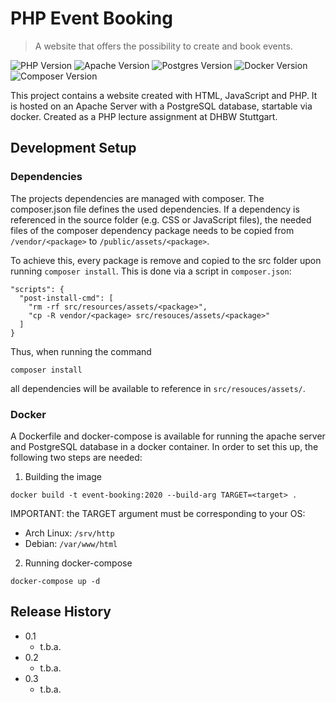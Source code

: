 # PHP Event Booking
> A website that offers the possibility to create and book events.

![PHP Version][php-image]
![Apache Version][apache-image]
![Postgres Version][postgres-image]
![Docker Version][docker-image]
![Composer Version][composer-image]

This project contains a website created with HTML, JavaScript and PHP. It is hosted on an Apache Server with a PostgreSQL database, startable via docker. Created as a PHP lecture assignment at DHBW Stuttgart.

## Development Setup

### Dependencies

The projects dependencies are managed with composer. The composer.json file defines the used dependencies. If a dependency is referenced in the source folder (e.g. CSS or JavaScript files), the needed files of the composer dependency package needs to be copied from ```/vendor/<package>``` to ```/public/assets/<package>```.

To achieve this, every package is remove and copied to the src folder upon running ```composer install```. This is done via a script in ```composer.json```:
```
"scripts": {
  "post-install-cmd": [
    "rm -rf src/resources/assets/<package>",
    "cp -R vendor/<package> src/resouces/assets/<package>"
  ]
}
```

Thus, when running the command

```
composer install
```
all dependencies will be available to reference in ```src/resouces/assets/```.

### Docker

A Dockerfile and docker-compose is available for running the apache server and PostgreSQL database in a docker container. In order to set this up, the following two steps are needed:
1. Building the image
```
docker build -t event-booking:2020 --build-arg TARGET=<target> .
```

IMPORTANT: the TARGET argument must be corresponding to your OS:
* Arch Linux: ```/srv/http```
* Debian: ```/var/www/html```

2. Running docker-compose
```
docker-compose up -d
```

## Release History

* 0.1
    * t.b.a.
* 0.2
    * t.b.a.
* 0.3
    * t.b.a.

<!-- Markdown link & img dfn's -->
[php-image]: https://img.shields.io/badge/php-v7.4.3-brightgreen?style=flat-square&logo=php
[composer-image]: https://img.shields.io/badge/composer-v1.9.3-brightgreen?style=flat-square&logo=composer
[bootstrap-image]: https://img.shields.io/badge/bootstrap-v4.3.1-brightgreen?style=flat-square&logo=bootstrap
[postgres-image]: https://img.shields.io/badge/postgres-v12.2-brightgreen?style=flat-square&logo=postgresql
[docker-image]: https://img.shields.io/badge/docker-v19.03.6+-brightgreen?style=flat-square&logo=docker
[apache-image]: https://img.shields.io/badge/apache-v2.4.41+-brightgreen?style=flat-square&logo=apache
